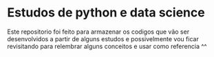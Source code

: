 # Estudos de python e data science

Este repositorio foi feito para armazenar os codigos que vão ser desenvolvidos a partir de alguns estudos
e possivelmente vou ficar revisitando para relembrar alguns conceitos e usar como referencia ^^
